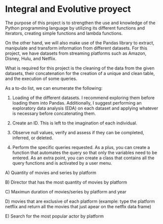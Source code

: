 # Integral and Evolutive proyect

The purpose of this project is to strengthen the use and knowledge of the Python programming language by utilizing its different functions and iterators, creating simple functions and lambda functions. 

On the other hand, we will also make use of the Pandas library to extract, manipulate and transform information from different datasets. For this project, we have datasets from streaming platforms such as Amazon, Disney, Hulu, and Netflix.

What is required for this project is the cleaning of the data from the given datasets, their concatenation for the creation of a unique and clean table, and the execution of some queries.

As a to-do list, we can enumerate the following:

1. Loading of the different datasets. I recommend exploring them before loading them into Pandas. Additionally, I suggest performing an exploratory data analysis (EDA) on each dataset and applying whatever is necessary before concatenating them.

2. Create an ID. This is left to the imagination of each individual.

3. Observe null values, verify and assess if they can be completed, inferred, or deleted.

4. Perform the specific queries requested. As a plus, you can create a function that automates the query so that only the variables need to be entered. As an extra point, you can create a class that contains all the query functions and is activated by a user menu.


A)  Quantity of movies and series by platform

B) Director that has the most quantity of movies by platform

C) Maximun duration of movies/series by platform and year

D) movies that are exclusive of each platform (example: type the platform netflix and return all the movies that just apear on the netflx data frame)

E) Search for the most popular actor by platform